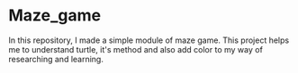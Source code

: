 # Maze_game

In this repository, I made a simple module of maze game. This project helps me to understand turtle, it's method and also add color to my way of researching and learning.
